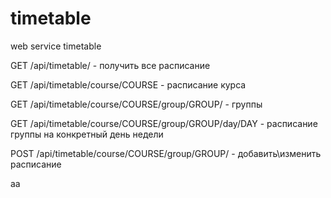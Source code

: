 timetable
=========

web service timetable

GET /api/timetable/ - получить все расписание

GET /api/timetable/course/COURSE - расписание <nom> курса

GET /api/timetable/course/COURSE/group/GROUP/ - группы

GET /api/timetable/course/COURSE/group/GROUP/day/DAY - расписание группы на конкретный день недели

POST /api/timetable/course/COURSE/group/GROUP/ - добавить\изменить расписание

aa
